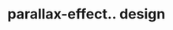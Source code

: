 # parallax-effect.. design                                                                                                                                                                                                                                                                                                                               
                                     

